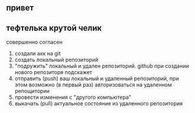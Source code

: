 ## привет

## тефтелька крутой челик

совершенно согласен

1. создали акк на git
2. создать локальный репозиторий
3. "подружить" локальный и удален репозиторий. github при создании нового репозиторя подскажет
4. отправить (push) ваш локальный и удаленный репозиторий, при этом возможно (в первый раз) авторизоваться на удаленном репощитории
5. провести изменения с "другого компьютера"
6. выкачать (pull) актуальное состояние из удаленного репозитория